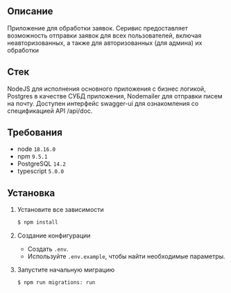 ## Описание
Приложение для обработки заявок.
Серивис предоставляет возможность отправки заявок для всех пользователей, включая неавторизованных, 
а также для авторизованных (для админа) их обработки  


## Стек

NodeJS для исполнения основного приложения с бизнес логикой, Postgres в качестве СУБД приложения,
Nodemailer для отправки писем на почту. 
Доступен интерфейс swagger-ui для ознакомления со спецификацией API /api/doc.


## Требования

- node `18.16.0`
- npm `9.5.1`
- PostgreSQL `14.2`
- typescript `5.0.0`

## Установка

1. Установите все зависимости
    ```bash
    $ npm install
    ```
2. Создание конфигурации
    - Создать `.env`.
    - Используйте `.env.example`, чтобы найти необходимые параметры.

3. Запустите начальную миграцию
   ```bash
   $ npm run migrations: run
   ```





